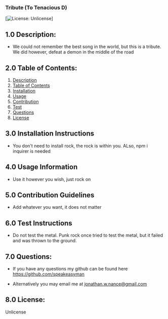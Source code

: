 ### Tribute (To Tenacious D)

[![License: Unlicense](https://img.shields.io/badge/License-Unlicense-yellow.svg)]        
        
## 1.0 Description:

- We could not remember the best song in the world, but this is a tribute. We did however, defeat a demon in the middle of the road


## 2.0 Table of Contents:
1. [Description](#1.0-Description)
2. [Table of Contents](#2.0-table-of-contents)
3. [Installation](#3.0-installation-instructions)
4. [Usage](#4.0-usage-information)
5. [Contribution](#5.0-contribution-guidelines)
6. [Test](#6.0-test-instructions)
7. [Questions](#7.0-questions)    
8. [License](#8.0-license)
        
        
        
## 3.0 Installation Instructions

- You don't need to install rock, the rock is within you. ALso, npm i inquirer is needed


## 4.0 Usage Information

- Use it however you wish, just rock on


## 5.0 Contribution Guidelines

- Add whatever you want, it does not matter


## 6.0 Test Instructions

- Do not test the metal. Punk rock once tried to test the metal, but it failed and was thrown to the ground.


## 7.0 Questions:

- If you have any questions my github can be found here https://github.com/speakeasyman

- Alternatively you may email me at jonathan.w.nance@gmail.com


## 8.0 License:

Unlicense